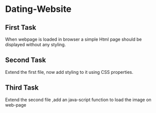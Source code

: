 # Dating-Website

## First Task

When webpage is loaded in browser a simple Html page should be displayed without any styling.

## Second Task

Extend the first file, now add styling to it using CSS properties.

## Third Task

Extend the second file ,add an java-script function to load the image on web-page


